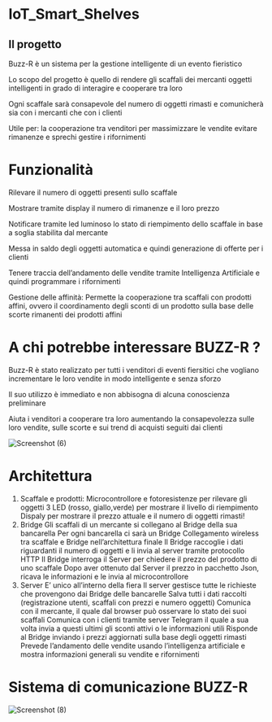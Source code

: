 # IoT_Smart_Shelves
## Il progetto
Buzz-R è un sistema per la gestione intelligente di
   un evento fieristico

Lo scopo del progetto è quello di rendere gli scaffali
   dei mercanti oggetti intelligenti in grado di interagire e
   cooperare tra loro

Ogni scaffale sarà consapevole del numero di oggetti
   rimasti e comunicherà sia con i mercanti che con i clienti

Utile per:
la cooperazione tra venditori
per massimizzare le vendite 
evitare rimanenze e sprechi
gestire i rifornimenti

# Funzionalità
Rilevare il numero di oggetti presenti sullo scaffale

Mostrare tramite display il numero di rimanenze e il loro prezzo

Notificare tramite led luminoso lo stato di riempimento dello scaffale in base a soglia stabilita dal mercante

Messa in saldo degli oggetti automatica e quindi generazione di offerte per i clienti

Tenere traccia dell’andamento delle vendite tramite Intelligenza Artificiale e quindi programmare i rifornimenti

Gestione delle affinità:
Permette la cooperazione tra scaffali con prodotti affini, ovvero il coordinamento degli sconti di un prodotto sulla base delle scorte rimanenti dei prodotti affini

# A chi potrebbe interessare BUZZ-R ?

Buzz-R è stato realizzato per tutti i venditori di eventi fiersitici che vogliano incrementare le loro vendite in modo intelligente e senza sforzo 

Il suo utilizzo è immediato e non abbisogna di alcuna conoscienza preliminare

Aiuta i venditori a cooperare tra loro aumentando la consapevolezza sulle loro vendite, sulle scorte e sui trend di acquisti seguiti dai clienti

![Screenshot (6)](https://user-images.githubusercontent.com/58270634/190853155-de2ff5b1-6352-42c4-a619-04ecdba90ba8.png)

# Architettura

1) Scaffale e prodotti:
   Microcontrollore e fotoresistenze per rilevare gli oggetti
   3 LED (rosso, giallo,verde) per mostrare il livello di riempimento
   Dispaly per mostrare il prezzo attuale e il numero di oggetti rimasti!
2) Bridge 
     Gli scaffali di un mercante si collegano al Bridge della sua bancarella
     Per ogni bancarella ci sarà un Bridge 
     Collegamento wireless tra scaffale e Bridge nell’architettura finale
     Il Bridge raccoglie i dati riguardanti il numero di oggetti e li invia al server tramite protocollo HTTP
     Il Bridge interroga il Server per chiedere il prezzo del prodotto di uno scaffale
     Dopo aver ottenuto dal Server il prezzo in pacchetto Json, ricava le informazioni e le invia al microcontrollore
3) Server
     E’ unico all’interno della fiera
     Il server gestisce tutte le richieste che provengono dai Bridge delle bancarelle
     Salva tutti i dati raccolti (registrazione utenti, scaffali con prezzi e numero oggetti)
     Comunica con il mercante, il quale dal browser può osservare   lo stato dei suoi scaffali
     Comunica con i clienti tramite server Telegram il quale a sua volta invia a questi ultimi gli sconti attivi o le informazioni utili
     Risponde al Bridge inviando i prezzi aggiornati sulla base degli oggetti rimasti
     Prevede l’andamento delle vendite usando l’intelligenza artificiale e mostra informazioni generali su vendite e rifornimenti
     
# Sistema di comunicazione BUZZ-R













   




![Screenshot (8)](https://user-images.githubusercontent.com/58270634/190853284-03313f8e-b009-46ea-a2f7-651205a48255.png)





